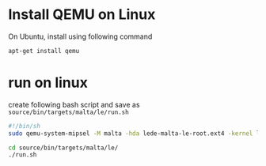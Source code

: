 # Install QEMU on Linux

On Ubuntu, install using following command 

```bash
apt-get install qemu
```

# run on linux

create following bash script and save as `source/bin/targets/malta/le/run.sh`

```bash
#!/bin/sh
sudo qemu-system-mipsel -M malta -hda lede-malta-le-root.ext4 -kernel lede-malta-le-vmlinux.elf -nographic -append "root=/dev/sda console=ttyS0" 
```

```bash
cd source/bin/targets/malta/le/
./run.sh
```
